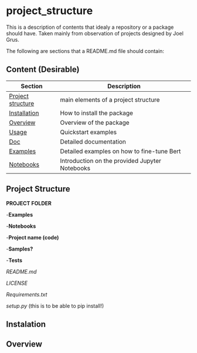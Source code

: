 # project_structure

This is a description of contents that idealy a repository or a package should have. Taken mainly from observation of projects designed by Joel Grus.

The following are sections that a README.md file should contain:

## Content (Desirable)

| Section | Description |
|-|-|
| [Project structure](##projectstruct) | main elements of a project structure |
| [Installation](##installation) | How to install the package |
| [Overview](##overview) | Overview of the package |
| [Usage](##usage) | Quickstart examples |
| [Doc](##doc) |  Detailed documentation |
| [Examples](##examples) | Detailed examples on how to fine-tune Bert |
| [Notebooks](##notebooks) | Introduction on the provided Jupyter Notebooks |

## Project Structure
**PROJECT FOLDER**

  -**Examples**
  
  -**Notebooks**
  
  -**Project name (code)**
  
  -**Samples?**
  
  -**Tests**
  
  *README.md*
  
  *LICENSE*
  
  *Requirements.txt*
  
  *setup.py* (this is to be able to pip install!)

## Instalation
## Overview
